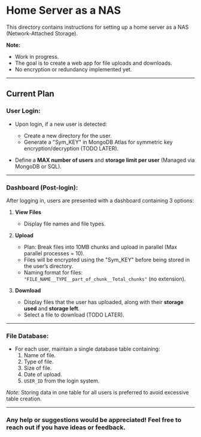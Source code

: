 # Home Server as a NAS

This directory contains instructions for setting up a home server as a NAS (Network-Attached Storage).

**Note:**  
- Work in progress.  
- The goal is to create a web app for file uploads and downloads.  
- No encryption or redundancy implemented yet.

---

## **Current Plan**

### User Login:
- Upon login, if a new user is detected:
  - Create a new directory for the user.
  - Generate a "Sym_KEY" in MongoDB Atlas for symmetric key encryption/decryption (TODO LATER).
  
- Define a **MAX number of users** and **storage limit per user** (Managed via MongoDB or SQL).

---

### Dashboard (Post-login):
After logging in, users are presented with a dashboard containing 3 options:

1. **View Files**  
   - Display file names and file types.

2. **Upload**  
   - Plan: Break files into 10MB chunks and upload in parallel (Max parallel processes = 10).
   - Files will be encrypted using the "Sym_KEY" before being stored in the user’s directory.
   - Naming format for files: `"FILE_NAME__TYPE__part_of_chunk__Total_chunks"` (no extension).

3. **Download**  
   - Display files that the user has uploaded, along with their **storage used** and **storage left**.
   - Select a file to download (TODO LATER).

---

### File Database:
- For each user, maintain a single database table containing:
  1. Name of file.
  2. Type of file.
  3. Size of file.
  4. Date of upload.
  5. `USER_ID` from the login system.

*Note:* Storing data in one table for all users is preferred to avoid excessive table creation.

---

### Any help or suggestions would be appreciated! Feel free to reach out if you have ideas or feedback. 
